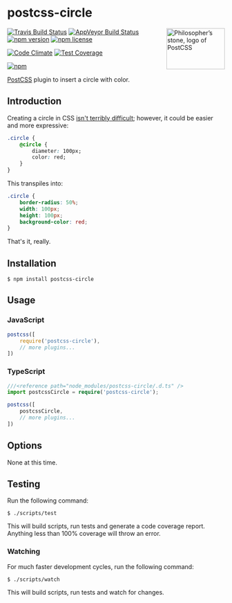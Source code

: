 # postcss-circle

<img align="right" width="135" height="95"
	title="Philosopher’s stone, logo of PostCSS"
	src="http://postcss.github.io/postcss/logo-leftp.png">

[![Travis Build Status](https://img.shields.io/travis/jedmao/postcss-circle.svg?label=unix%20build)](https://travis-ci.org/jedmao/postcss-circle)
[![AppVeyor Build Status](https://img.shields.io/appveyor/ci/jedmao/postcss-circle.svg?label=windows%20build)](https://ci.appveyor.com/project/jedmao/postcss-circle)
[![npm version](https://badge.fury.io/js/postcss-circle.svg)](http://badge.fury.io/js/postcss-circle)
[![npm license](http://img.shields.io/npm/l/postcss-circle.svg?style=flat-square)](https://www.npmjs.org/package/postcss-circle)

[![Code Climate](https://codeclimate.com/github/jedmao/postcss-circle/badges/gpa.svg)](https://codeclimate.com/github/jedmao/postcss-circle)
[![Test Coverage](https://codeclimate.com/github/jedmao/postcss-circle/badges/coverage.svg)](https://codeclimate.com/github/jedmao/postcss-circle)

[![npm](https://nodei.co/npm/postcss-circle.svg?downloads=true)](https://nodei.co/npm/postcss-circle/)

[PostCSS](https://github.com/postcss/postcss) plugin to insert a circle with color.

## Introduction

Creating a circle in CSS [isn't terribly difficult](http://davidwalsh.name/css-circles); however, it could be easier and more expressive:

```css
.circle {
	@circle {
		diameter: 100px;
		color: red;
	}
}
```

This transpiles into:

```css
.circle {
	border-radius: 50%;
	width: 100px;
	height: 100px;
	background-color: red;
}
```

That's it, really.

## Installation

```
$ npm install postcss-circle
```

## Usage

### JavaScript

```js
postcss([
	require('postcss-circle'),
	// more plugins...
])
```

### TypeScript

```ts
///<reference path="node_modules/postcss-circle/.d.ts" />
import postcssCircle = require('postcss-circle');

postcss([
	postcssCircle,
	// more plugins...
])
```

## Options

None at this time.

## Testing

Run the following command:

```
$ ./scripts/test
```

This will build scripts, run tests and generate a code coverage report. Anything less than 100% coverage will throw an error.

### Watching

For much faster development cycles, run the following command:

```
$ ./scripts/watch
```

This will build scripts, run tests and watch for changes.
